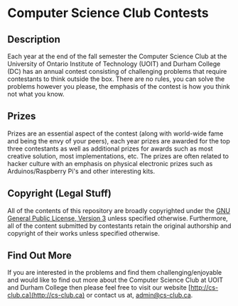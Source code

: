 Computer Science Club Contests
===============================

Description
-----------

Each year at the end of the fall semester the Computer Science Club at the University of
Ontario Institute of Technology (UOIT) and Durham College (DC) has an annual contest
consisting of challenging problems that require contestants to think outside the box. There
are no rules, you can solve the problems however you please, the emphasis of the contest is
how you think not what you know.

Prizes
-------

Prizes are an essential aspect of the contest (along with world-wide fame and being the envy of
your peers), each year prizes are awarded for the top three contestants as well as additional prizes
for awards such as most creative solution, most implementations, etc. The prizes are often related to
hacker culture with an emphasis on physical electronic prizes such as Arduinos/Raspberry Pi's and other
interesting kits.

Copyright (Legal Stuff)
------------------------

All of the contents of this repository are broadly copyrighted under the [GNU General Public License, 
Version 3](http://www.gnu.org/licenses/gpl.html) unless specified otherwise. Furthermore, all of the 
content submitted by contestants retain the original authorship and copyright of their works
unless specified otherwise.

Find Out More
-------------

If you are interested in the problems and find them challenging/enjoyable and would like to find out
more about the Computer Science Club at UOIT and Durham College then please feel free to visit our website 
[http://cs-club.ca](http://cs-club.ca) or contact us at, [admin@cs-club.ca](mailto:admin@cs-club.ca).
